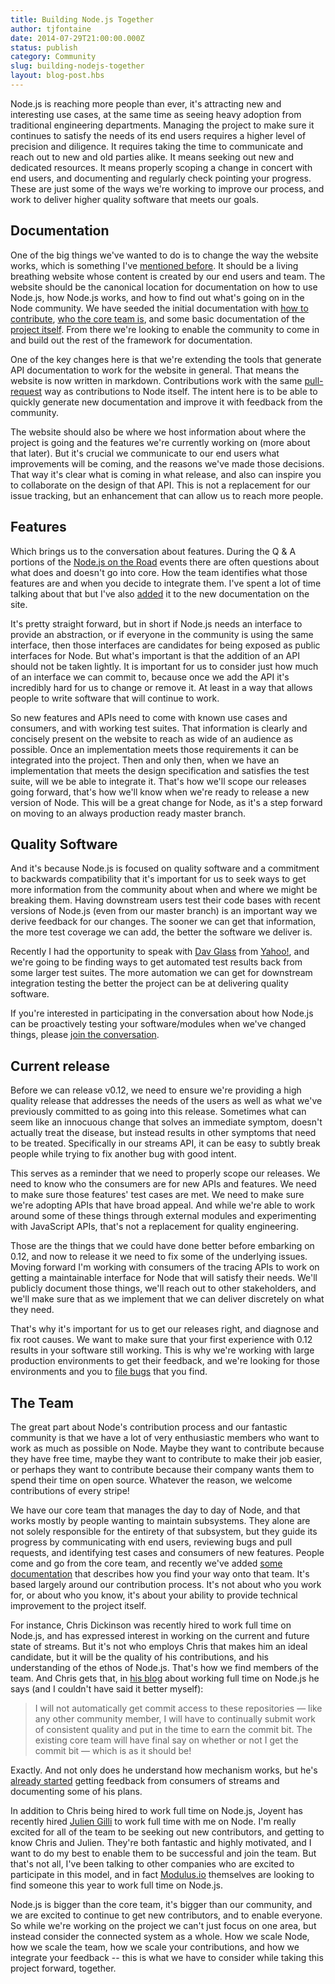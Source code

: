 ```yaml
---
title: Building Node.js Together
author: tjfontaine
date: 2014-07-29T21:00:00.000Z
status: publish
category: Community
slug: building-nodejs-together
layout: blog-post.hbs
---
```


Node.js is reaching more people than ever, it's attracting new and interesting use cases, at the same time as seeing heavy adoption from traditional engineering departments. Managing the project to make sure it continues to satisfy the needs of its end users requires a higher level of precision and diligence. It requires taking the time to communicate and reach out to new and old parties alike. It means seeking out new and dedicated resources. It means properly scoping a change in concert with end users, and documenting and regularly check pointing your progress. These are just some of the ways we're working to improve our process, and work to deliver higher quality software that meets our goals.

## Documentation

One of the big things we've wanted to do is to change the way the website works, which is something I've [mentioned before](http://blog.nodejs.org/2014/01/16/nodejs-road-ahead/). It should be a living breathing website whose content is created by our end users and team. The website should be the canonical location for documentation on how to use Node.js, how Node.js works, and how to find out what's going on in the Node community. We have seeded the initial documentation with [how to contribute](https://nodejs.org/en/get-involved/contribute/), [who the core team is](https://nodejs.org/en/about/organization/#index_md_technical_steering_committee), and some basic documentation of the [project itself](https://nodejs.org/en/about/organization). From there we're looking to enable the community to come in and build out the rest of the framework for documentation.

One of the key changes here is that we're extending the tools that generate API documentation to work for the website in general. That means the website is now written in markdown. Contributions work with the same [pull-request](https://nodejs.org/en/get-involved/contribute/#code-contributions) way as contributions to Node itself. The intent here is to be able to quickly generate new documentation and improve it with feedback from the community.

The website should also be where we host information about where the project is going and the features we're currently working on (more about that later). But it's crucial we communicate to our end users what improvements will be coming, and the reasons we've made those decisions. That way it's clear what is coming in what release, and also can inspire you to collaborate on the design of that API. This is not a replacement for our issue tracking, but an enhancement that can allow us to reach more people.

## Features

Which brings us to the conversation about features. During the Q & A portions of the [Node.js on the Road](http://blog.nodejs.org/2014/06/11/notes-from-the-road/) events there are often questions about what does and doesn't go into core. How the team identifies what those features are and when you decide to integrate them. I've spent a lot of time talking about that but I've also [added](https://nodejs.org/en/about/organization) it to the new documentation on the site.

It's pretty straight forward, but in short if Node.js needs an interface to provide an abstraction, or if everyone in the community is using the same interface, then those interfaces are candidates for being exposed as public interfaces for Node. But what's important is that the addition of an API should not be taken lightly. It is important for us to consider just how much of an interface we can commit to, because once we add the API it's incredibly hard for us to change or remove it. At least in a way that allows people to write software that will continue to work.

So new features and APIs need to come with known use cases and consumers, and with working test suites. That information is clearly and concisely present on the website to reach as wide of an audience as possible. Once an implementation meets those requirements it can be integrated into the project. Then and only then, when we have an implementation that meets the design specification and satisfies the test suite, will we be able to integrate it. That's how we'll scope our releases going forward, that's how we'll know when we're ready to release a new version of Node. This will be a great change for Node, as it's a step forward on moving to an always production ready master branch.

## Quality Software

And it's because Node.js is focused on quality software and a commitment to backwards compatibility that it's important for us to seek ways to get more information from the community about when and where we might be breaking them. Having downstream users test their code bases with recent versions of Node.js (even from our master branch) is an important way we derive feedback for our changes. The sooner we can get that information, the more test coverage we can add, the better the software we deliver is.

Recently I had the opportunity to speak with [Dav Glass](http://twitter.com/davglass) from [Yahoo!](http://yahoo.com), and we're going to be finding ways to get automated test results back from some larger test suites. The more automation we can get for downstream integration testing the better the project can be at delivering quality software.

If you're interested in participating in the conversation about how Node.js can be proactively testing your software/modules when we've changed things, please [join the conversation](http://github.com/joyent/node/issues).

## Current release

Before we can release v0.12, we need to ensure we're providing a high quality release that addresses the needs of the users as well as what we've previously committed to as going into this release. Sometimes what can seem like an innocuous change that solves an immediate symptom, doesn't actually treat the disease, but instead results in other symptoms that need to be treated. Specifically in our streams API, it can be easy to subtly break people while trying to fix another bug with good intent.

This serves as a reminder that we need to properly scope our releases. We need to know who the consumers are for new APIs and features. We need to make sure those features' test cases are met. We need to make sure we're adopting APIs that have broad appeal. And while we're able to work around some of these things through external modules and experimenting with JavaScript APIs, that's not a replacement for quality engineering.

Those are the things that we could have done better before embarking on 0.12, and now to release it we need to fix some of the underlying issues. Moving forward I'm working with consumers of the tracing APIs to work on getting a maintainable interface for Node that will satisfy their needs. We'll publicly document those things, we'll reach out to other stakeholders, and we'll make sure that as we implement that we can deliver discretely on what they need.

That's why it's important for us to get our releases right, and diagnose and fix root causes. We want to make sure that your first experience with 0.12 results in your software still working. This is why we're working with large production environments to get their feedback, and we're looking for those environments and you to [file bugs](https://github.com/joyent/node/issues) that you find.

## The Team

The great part about Node's contribution process and our fantastic community is that we have a lot of very enthusiastic members who want to work as much as possible on Node. Maybe they want to contribute because they have free time, maybe they want to contribute to make their job easier, or perhaps they want to contribute because their company wants them to spend their time on open source. Whatever the reason, we welcome contributions of every stripe!

We have our core team that manages the day to day of Node, and that works mostly by people wanting to maintain subsystems. They alone are not solely responsible for the entirety of that subsystem, but they guide its progress by communicating with end users, reviewing bugs and pull requests, and identifying test cases and consumers of new features. People come and go from the core team, and recently we've added [some documentation](https://nodejs.org/en/about/organization) that describes how you find your way onto that team. It's based largely around our contribution process. It's not about who you work for, or about who you know, it's about your ability to provide technical improvement to the project itself.

For instance, Chris Dickinson was recently hired to work full time on Node.js, and has expressed interest in working on the current and future state of streams. But it's not who employs Chris that makes him an ideal candidate, but it will be the quality of his contributions, and his understanding of the ethos of Node.js. That's how we find members of the team. And Chris gets that, in [his blog](http://neversaw.us/2014/05/08/on-joining-walmart-labs/) about working full time on Node.js he says (and I couldn't have said it better myself):

> I will not automatically get commit access to these repositories — like any other community member, I will have to continually submit work of consistent quality and put in the time to earn the commit bit. The existing core team will have final say on whether or not I get the commit bit — which is as it should be!

Exactly. And not only does he understand how mechanism works, but he's [already started](http://neversaw.us/2014/07/13/june-recap/) getting feedback from consumers of streams and documenting some of his plans.

In addition to Chris being hired to work full time on Node.js, Joyent has recently hired [Julien Gilli](https://github.com/misterdjules) to work full time with me on Node. I'm really excited for all of the team to be seeking out new contributors, and getting to know Chris and Julien. They're both fantastic and highly motivated, and I want to do my best to enable them to be successful and join the team. But that's not all, I've been talking to other companies who are excited to participate in this model, and in fact [Modulus.io](http://modulus.io) themselves are looking to find someone this year to work full time on Node.js.

Node.js is bigger than the core team, it's bigger than our community, and we are excited to continue to get new contributors, and to enable everyone. So while we're working on the project we can't just focus on one area, but instead consider the connected system as a whole. How we scale Node, how we scale the team, how we scale your contributions, and how we integrate your feedback -- this is what we have to consider while taking this project forward, together.
